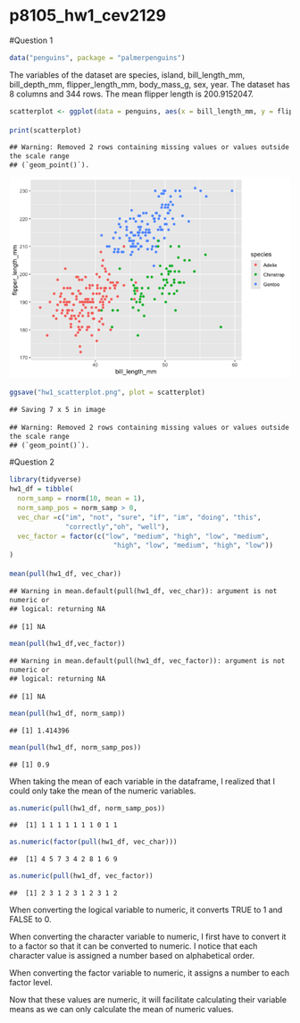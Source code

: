 p8105_hw1_cev2129
================

\#Question 1

``` r
data("penguins", package = "palmerpenguins")
```

The variables of the dataset are species, island, bill_length_mm,
bill_depth_mm, flipper_length_mm, body_mass_g, sex, year. The dataset
has 8 columns and 344 rows. The mean flipper length is 200.9152047.

``` r
scatterplot <- ggplot(data = penguins, aes(x = bill_length_mm, y = flipper_length_mm, color = species)) + geom_point()

print(scatterplot)
```

    ## Warning: Removed 2 rows containing missing values or values outside the scale range
    ## (`geom_point()`).

![](template_files/figure-gfm/unnamed-chunk-2-1.png)<!-- -->

``` r
ggsave("hw1_scatterplot.png", plot = scatterplot)
```

    ## Saving 7 x 5 in image

    ## Warning: Removed 2 rows containing missing values or values outside the scale range
    ## (`geom_point()`).

\#Question 2

``` r
library(tidyverse)
hw1_df = tibble(
  norm_samp = rnorm(10, mean = 1),
  norm_samp_pos = norm_samp > 0,
  vec_char =c("im", "not", "sure", "if", "im", "doing", "this",
              "correctly","oh", "well"),
  vec_factor = factor(c("low", "medium", "high", "low", "medium", 
                          "high", "low", "medium", "high", "low"))
)

mean(pull(hw1_df, vec_char))
```

    ## Warning in mean.default(pull(hw1_df, vec_char)): argument is not numeric or
    ## logical: returning NA

    ## [1] NA

``` r
mean(pull(hw1_df,vec_factor))
```

    ## Warning in mean.default(pull(hw1_df, vec_factor)): argument is not numeric or
    ## logical: returning NA

    ## [1] NA

``` r
mean(pull(hw1_df, norm_samp))
```

    ## [1] 1.414396

``` r
mean(pull(hw1_df, norm_samp_pos))
```

    ## [1] 0.9

When taking the mean of each variable in the dataframe, I realized that
I could only take the mean of the numeric variables.

``` r
as.numeric(pull(hw1_df, norm_samp_pos))
```

    ##  [1] 1 1 1 1 1 1 1 0 1 1

``` r
as.numeric(factor(pull(hw1_df, vec_char)))
```

    ##  [1] 4 5 7 3 4 2 8 1 6 9

``` r
as.numeric(pull(hw1_df, vec_factor))
```

    ##  [1] 2 3 1 2 3 1 2 3 1 2

When converting the logical variable to numeric, it converts TRUE to 1
and FALSE to 0.

When converting the character variable to numeric, I first have to
convert it to a factor so that it can be converted to numeric. I notice
that each character value is assigned a number based on alphabetical
order.

When converting the factor variable to numeric, it assigns a number to
each factor level.

Now that these values are numeric, it will facilitate calculating their
variable means as we can only calculate the mean of numeric values.
